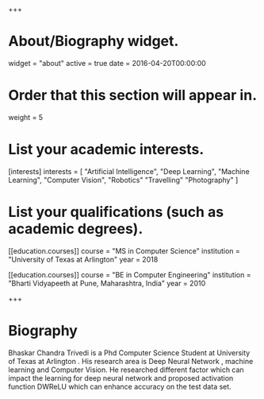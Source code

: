 +++
# About/Biography widget.
widget = "about"
active = true
date = 2016-04-20T00:00:00

# Order that this section will appear in.
weight = 5

# List your academic interests.
[interests]
  interests = [
    "Artificial Intelligence",
    "Deep Learning",
    "Machine Learning",
    "Computer Vision",
    "Robotics"
    "Travelling"
    "Photography"
  ]

# List your qualifications (such as academic degrees).
[[education.courses]]
  course = "MS in Computer Science"
  institution = "University of Texas at Arlington"
  year = 2018

[[education.courses]]
  course = "BE in Computer Engineering"
  institution = "Bharti Vidyapeeth at Pune, Maharashtra, India"
  year = 2010

 
+++

# Biography

Bhaskar Chandra Trivedi is a Phd Computer Science Student at University of Texas at Arlington . His research area is Deep Neural Network , machine learning and Computer Vision. He researched different factor which can impact the learning for deep neural network and proposed activation function DWReLU which can enhance accuracy on the test data set.

